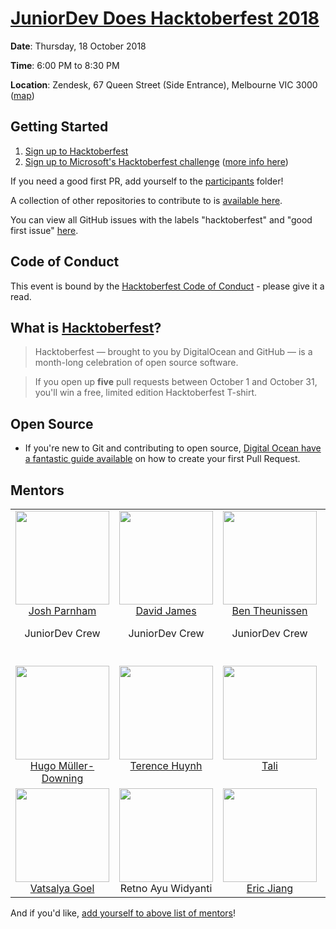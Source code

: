# [JuniorDev Does Hacktoberfest 2018](https://meetup.com/en-AU/Junior-Developers-Melbourne/events/255411680/)

**Date**: Thursday, 18 October 2018

**Time**: 6:00 PM to 8:30 PM

**Location**: Zendesk, 67 Queen Street (Side Entrance), Melbourne VIC 3000 ([map](https://goo.gl/maps/p9Hh9T4T67D2))

## Getting Started

1. [Sign up to Hacktoberfest](https://hacktoberfest.digitalocean.com)
2. [Sign up to Microsoft's Hacktoberfest challenge](https://aka.ms/hacktoberfestshirt) ([more info here](https://open.microsoft.com/2018/09/18/hacktoberfest-2018-microsoft/))

If you need a good first PR, add yourself to the [participants](participants) folder!

A collection of other repositories to contribute to is [available here](Resources.md).

You can view all GitHub issues with the labels "hacktoberfest" and "good first issue" [here](https://github.com/issues?utf8=✓&q=is%3Aopen+is%3Aissue+label%3Ahacktoberfest+label%3A"good+first+issue"+).

## Code of Conduct

This event is bound by the [Hacktoberfest Code of Conduct](https://do.co/hacktoberconduct) - please give it a read.

## What is [Hacktoberfest](https://hacktoberfest.digitalocean.com)?

> Hacktoberfest — brought to you by DigitalOcean and GitHub — is a month-long celebration of open source software.

> If you open up **five** pull requests between October 1 and October 31, you'll win a free, limited edition Hacktoberfest T-shirt.

## Open Source

- If you're new to Git and contributing to open source, [Digital Ocean have a fantastic guide available](https://www.digitalocean.com/community/tutorials/how-to-create-a-pull-request-on-github) on how to create your first Pull Request.

## Mentors

<table>
  <tbody>
    <tr>
      <td align="center" valign="top">
        <img width="150" height="150" src="https://github.com/josh-.png?s=150">
        <br>
        <a href="https://github.com/josh-">Josh Parnham</a>
        <p>JuniorDev Crew</p>
      </td>
      <td align="center" valign="top">
        <img width="150" height="150" src="https://github.com/daviddeejjames.png?s=150">
        <br>
            <a href="https://github.com/daviddeejjames">David James</a>
        <p>JuniorDev Crew</p>
      </td>
      <td align="center" width="20%" valign="top">
        <img width="150" height="150" src="https://github.com/BTheunissen.png?s=150">
        <br>
            <a href="https://github.com/BTheunissen">Ben Theunissen</a>
        <p>JuniorDev Crew</p>
      </td>
      <td align="center" valign="top">
        <img width="150" height="150" src="https://github.com/natyv.png?s=150">
        <br>
        <a href="https://github.com/natyv">Pranati Vyas</a>
        <p>JuniorDev Crew</p>
        <br>
      </td>
     </tr>
     <tr>
      <td align="center" width="20%" valign="top">
        <img width="150" height="150" src="https://github.com/hugomd.png?s=150">
        <br>
            <a href="https://github.com/hugomd">Hugo Müller-Downing</a>
      </td>
      <td align="center" valign="top">
        <img width="150" height="150" src="https://github.com/terencehuynh.png?s=150">
        <br>
        <a href="https://github.com/terencehuynh">Terence Huynh</a>
        <br>
      </td>
      <td align="center" width="20%" valign="top">
        <img width="150" height="150" src="https://github.com/nm-t.png?s=150">
        <br>
            <a href="https://github.com/nm-t">Tali</a>
      </td>
      <td align="center" valign="top">
        <img width="150" height="150" src="https://github.com/Pancrisp.png?s=150">
        <br>
        <a href="https://github.com/Pancrisp">Ervin Chua</a>
        <br>
      </td>
     </tr>
     <tr>
      <td align="center" valign="top">
        <img width="150" height="150" src="https://github.com/vatsalyagoel.png?s=150">
        <br>
        <a href="https://github.com/vatsalyagoel">Vatsalya Goel</a>
      </td>
      <td align="center" valign="top">
        <img width="150" height="150" src="https://d.pr/i/98RvYx/oUinocCfrb.jpg">
        <br>
        <span>Retno Ayu Widyanti</span>
      </td>
        <td align="center" valign="top">
        <img width="150" height="150" src="https://github.com/lorderikir.png?s=150">
        <br>
            <a href="https://github.com/lorderikir">Eric Jiang</a>
      </td>
    </tr>
  </tbody>
</table>

And if you'd like, [add yourself to above list of mentors](https://github.com/josh-/juniordev-hacktoberfest/edit/master/README.md)!
